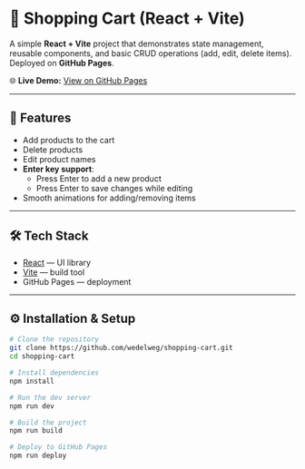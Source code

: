 # 🛒 Shopping Cart (React + Vite)

A simple **React + Vite** project that demonstrates state management, reusable components, and basic CRUD operations (add, edit, delete items).  
Deployed on **GitHub Pages**.

🌐 **Live Demo:** [View on GitHub Pages](https://wedelweg.github.io/shopping-cart/)

---

## 🚀 Features
- Add products to the cart
- Delete products
- Edit product names
- **Enter key support**:
    - Press Enter to add a new product
    - Press Enter to save changes while editing
- Smooth animations for adding/removing items

---

## 🛠️ Tech Stack
- [React](https://reactjs.org/) — UI library
- [Vite](https://vitejs.dev/) — build tool
- GitHub Pages — deployment

---

## ⚙️ Installation & Setup

```bash
# Clone the repository
git clone https://github.com/wedelweg/shopping-cart.git
cd shopping-cart

# Install dependencies
npm install

# Run the dev server
npm run dev

# Build the project
npm run build

# Deploy to GitHub Pages
npm run deploy
